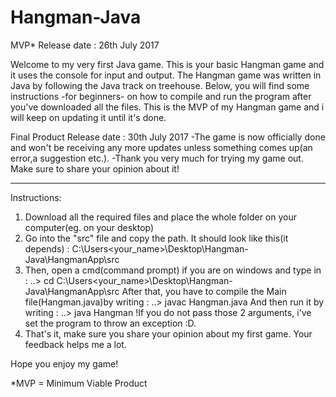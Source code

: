 # Hangman-Java

MVP* Release date : 26th July 2017

Welcome to my very first Java game.
This is your basic Hangman game and it uses the console for input and output.
The Hangman game was written in Java by following the Java track on treehouse.
Below, you will find some instructions -for beginners- on how to compile and run the program after you've downloaded all the files.
This is the MVP of my Hangman game and i will keep on updating it until it's done.


Final Product Release date : 30th July 2017
-The game is now officially done and won't be receiving any more updates unless something comes up(an error,a suggestion etc.).
-Thank you very much for trying my game out. Make sure to share your opinion about it!

-------------------------------------------------

Instructions:

1) Download all the required files and place the whole folder on your computer(eg. on your desktop)
2) Go into the "src" file and copy the path. It should look like this(it depends) : C:\Users\<your_name>\Desktop\Hangman-Java\HangmanApp\src
3) Then, open a cmd(command prompt) if you are on windows and type in :
  ..> cd C:\Users\<your_name>\Desktop\Hangman-Java\HangmanApp\src
 After that, you have to compile the Main file(Hangman.java)by writing :
 ..> javac Hangman.java
 And then run it by writing :
 ..> java Hangman <place the word to guess> <username> !If you do not pass those 2 arguments, i've set the program to throw an exception :D.
4) That's it, make sure you share your opinion about my first game. Your feedback helps me a lot.

Hope you enjoy my game!

*MVP = Minimum Viable Product
